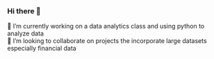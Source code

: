 ### Hi there 👋
🔭 I’m currently working on a data analytics class and using python to analyze data  
👯 I’m looking to collaborate on projects the incorporate large datasets especially financial data 
<!--
**lucagiorgii/lucagiorgii** is a ✨ _special_ ✨ repository because its `README.md` (this file) appears on your GitHub profile.

Here are some ideas to get you started:

🔭 I’m currently working on a data analytics class and using python to analyze data  
👯 I’m looking to collabor-ate on projects the incorporate large datasets especially financial data 
-->
